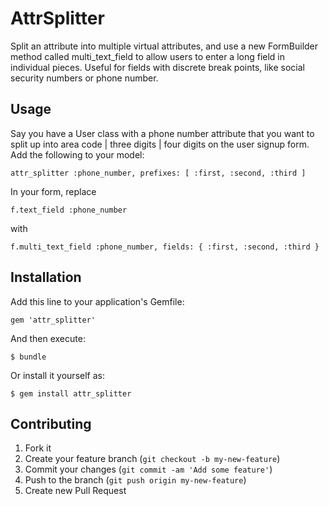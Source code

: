 # AttrSplitter

Split an attribute into multiple virtual attributes, and use a new FormBuilder method called multi_text_field to allow users to enter a long field in individual pieces. Useful for fields with discrete break points, like social security numbers or phone number.

## Usage

Say you have a User class with a phone number attribute that you want to split up into area code | three digits | four digits on the user signup form. Add the following to your model:

    attr_splitter :phone_number, prefixes: [ :first, :second, :third ]

In your form, replace

    f.text_field :phone_number

with

    f.multi_text_field :phone_number, fields: { :first, :second, :third }

## Installation

Add this line to your application's Gemfile:

    gem 'attr_splitter'

And then execute:

    $ bundle

Or install it yourself as:

    $ gem install attr_splitter

## Contributing

1. Fork it
2. Create your feature branch (`git checkout -b my-new-feature`)
3. Commit your changes (`git commit -am 'Add some feature'`)
4. Push to the branch (`git push origin my-new-feature`)
5. Create new Pull Request
